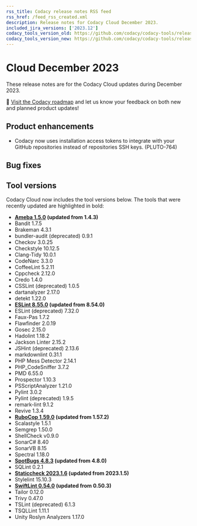 ```yaml
---
rss_title: Codacy release notes RSS feed
rss_href: /feed_rss_created.xml
description: Release notes for Codacy Cloud December 2023.
included_jira_versions: ['2023.12']
codacy_tools_version_old: https://github.com/codacy/codacy-tools/releases/tag/7.10.123
codacy_tools_version_new: https://github.com/codacy/codacy-tools/releases/tag/7.10.158
---
```


# Cloud December 2023

These release notes are for the Codacy Cloud updates during December 2023.

📢 [Visit the Codacy roadmap](https://roadmap.codacy.com) and <span class="skip-vale">let us know</span> your feedback on both new and planned product updates!

<!--TODO Check these issues manually

Jira issues without release notes

Epics:
-   https://codacy.atlassian.net/browse/TAROT-2442
-   https://codacy.atlassian.net/browse/PLUTO-740
-   https://codacy.atlassian.net/browse/DOCS-291
Bugs and other issues:
-   https://codacy.atlassian.net/browse/TS-695
-   https://codacy.atlassian.net/browse/TS-677
-   https://codacy.atlassian.net/browse/TAROT-2448
-   https://codacy.atlassian.net/browse/DOCS-628
-   https://codacy.atlassian.net/browse/DOCS-627
-   https://codacy.atlassian.net/browse/DOCS-623
-   https://codacy.atlassian.net/browse/DOCS-621
-   https://codacy.atlassian.net/browse/DOCS-619
-   https://codacy.atlassian.net/browse/DOCS-615
-   https://codacy.atlassian.net/browse/DOCS-611
-   https://codacy.atlassian.net/browse/DOCS-589

Jira issues with disabled release notes

Epics:
-   https://codacy.atlassian.net/browse/IO-550
-   https://codacy.atlassian.net/browse/CY-4844
-   https://codacy.atlassian.net/browse/ALA-623
Bugs and other issues:
-   https://codacy.atlassian.net/browse/TS-717
-   https://codacy.atlassian.net/browse/TS-716
-   https://codacy.atlassian.net/browse/TS-713
-   https://codacy.atlassian.net/browse/TS-712
-   https://codacy.atlassian.net/browse/TS-705
-   https://codacy.atlassian.net/browse/TS-704
-   https://codacy.atlassian.net/browse/TS-702
-   https://codacy.atlassian.net/browse/TS-701
-   https://codacy.atlassian.net/browse/TS-696
-   https://codacy.atlassian.net/browse/TS-694
-   https://codacy.atlassian.net/browse/TS-691
-   https://codacy.atlassian.net/browse/TS-688
-   https://codacy.atlassian.net/browse/TS-687
-   https://codacy.atlassian.net/browse/TS-686
-   https://codacy.atlassian.net/browse/TS-685
-   https://codacy.atlassian.net/browse/TS-679
-   https://codacy.atlassian.net/browse/TS-663
-   https://codacy.atlassian.net/browse/TS-573
-   https://codacy.atlassian.net/browse/TS-562
-   https://codacy.atlassian.net/browse/TAROT-2498
-   https://codacy.atlassian.net/browse/PLUTO-832
-   https://codacy.atlassian.net/browse/IO-919
-   https://codacy.atlassian.net/browse/IO-912
-   https://codacy.atlassian.net/browse/IO-909
-->

## Product enhancements

-   Codacy now uses installation access tokens to integrate with your GitHub repositories instead of repositories SSH keys. (PLUTO-764)

## Bug fixes


## Tool versions

Codacy Cloud now includes the tool versions below. The tools that were recently updated are highlighted in bold:

-   **[Ameba 1.5.0](https://github.com/crystal-ameba/ameba/releases/tag/v1.5.0) (updated from 1.4.3)**
-   Bandit 1.7.5
-   Brakeman 4.3.1
-   bundler-audit (deprecated) 0.9.1
-   Checkov 3.0.25
-   Checkstyle 10.12.5
-   Clang-Tidy 10.0.1
-   CodeNarc 3.3.0
-   CoffeeLint 5.2.11
-   Cppcheck 2.12.0
-   Credo 1.4.0
-   CSSLint (deprecated) 1.0.5
-   dartanalyzer 2.17.0
-   detekt 1.22.0
-   **[ESLint 8.55.0](https://github.com/eslint/eslint/releases/tag/v8.55.0) (updated from 8.54.0)**
-   ESLint (deprecated) 7.32.0
-   Faux-Pas 1.7.2
-   Flawfinder 2.0.19
-   Gosec 2.15.0
-   Hadolint 1.18.2
-   Jackson Linter 2.15.2
-   JSHint (deprecated) 2.13.6
-   markdownlint 0.31.1
-   PHP Mess Detector 2.14.1
-   PHP_CodeSniffer 3.7.2
-   PMD 6.55.0
-   Prospector 1.10.3
-   PSScriptAnalyzer 1.21.0
-   Pylint 3.0.2
-   Pylint (deprecated) 1.9.5
-   remark-lint 9.1.2
-   Revive 1.3.4
-   **[RuboCop 1.59.0](https://github.com/rubocop/rubocop/releases/tag/v1.59.0) (updated from 1.57.2)**
-   Scalastyle 1.5.1
-   Semgrep 1.50.0
-   ShellCheck v0.9.0
-   SonarC# 8.40
-   SonarVB 8.15
-   Spectral 1.18.0
-   **[SpotBugs 4.8.3](https://github.com/spotbugs/spotbugs/releases/tag/4.8.3) (updated from 4.8.0)**
-   SQLint 0.2.1
-   **[Staticcheck 2023.1.6](https://staticcheck.io/changes/2023.1.6/#2023.1.6) (updated from 2023.1.5)**
-   Stylelint 15.10.3
-   **[SwiftLint 0.54.0](https://github.com/realm/SwiftLint/releases/tag/0.54.0) (updated from 0.50.3)**
-   Tailor 0.12.0
-   Trivy 0.47.0
-   TSLint (deprecated) 6.1.3
-   TSQLLint 1.11.1
-   Unity Roslyn Analyzers 1.17.0
